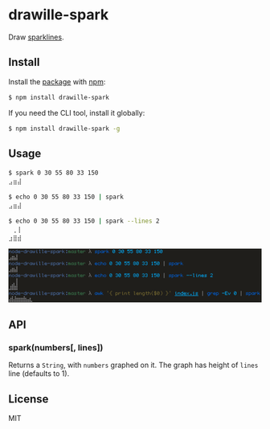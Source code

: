 # drawille-spark

Draw [sparklines](http://en.wikipedia.org/wiki/Sparkline).

## Install

Install the [package](http://npmjs.org/package/drawille-spark) with [npm](http://npmjs.org):

```sh
$ npm install drawille-spark
```

If you need the CLI tool, install it globally:

```sh
$ npm install drawille-spark -g
```

## Usage

```sh
$ spark 0 30 55 80 33 150
⣠⣶⣼
```

```sh
$ echo 0 30 55 80 33 150 | spark
⣠⣶⣼
```

```sh
$ echo 0 30 55 80 33 150 | spark --lines 2
 ⢀⢸
⣰⣿⣾
```

![sample](sample.png)

## API

### spark(numbers[, lines])

Returns a `String`, with `numbers` graphed on it.
The graph has height of `lines` line (defaults to 1).

## License

MIT
